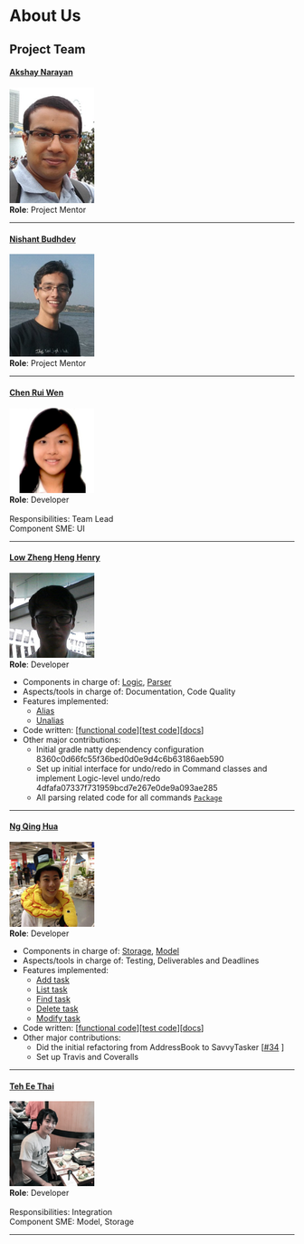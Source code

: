 # About Us

## Project Team

#### [Akshay Narayan](https://github.com/okkhoy)
<img src="images/akshay.jpg" width="150"><br>
**Role**: Project Mentor <br>

-----

#### [Nishant Budhdev](https://github.com/nishantbudhdev)
<img src="images/nishant.jpg" width="150"><br>
**Role**: Project Mentor <br>

-----

#### [Chen Rui Wen](http://github.com/ruiwen905) 
<img src="images/ruiwen.png" width="150"><br>
**Role**: Developer <br>  
Responsibilities: Team Lead<br>
Component SME: UI

-----

#### [Low Zheng Heng Henry](http://github.com/e0003801)
<img src="images/henry.png" width="150"><br>
**Role**: Developer <br>  
* Components in charge of: [Logic](DeveloperGuide.md#logic-component), [Parser](DeveloperGuide.md#parser-component)
* Aspects/tools in charge of: Documentation, Code Quality
* Features implemented:
   * [Alias](UserGuide.md#alias-a-keyword-alias)
   * [Unalias](UserGuide.md#unalias-a-keyword-unalias)
* Code written: [[functional code](../collated/main/A0139916U.md)][[test code](../collated/main/A0139916U.md)][[docs](../collated/docs/A0139916U.md)]
* Other major contributions:
  * Initial gradle natty dependency configuration 8360c0d66fc55f36bed0d0e9d4c6b63186aeb590
  * Set up initial interface for undo/redo in Command classes and implement Logic-level undo/redo 4dfafa07337f731959bcd7e267e0de9a093ae285
  * All parsing related code for all commands [`Package`](../src/main/java/seedu/savvytasker/logic/parser)

-----

#### [Ng Qing Hua](http://github.com/qhng) <br>
<img src="images/qinghua.png" width="150"><br>
**Role**: Developer <br>
* Components in charge of: [Storage](DeveloperGuide.md#storage-component), [Model](DeveloperGuide.md#model-component)
* Aspects/tools in charge of: Testing, Deliverables and Deadlines
* Features implemented:
   * [Add task](UserGuide.md#adding-a-task-add)
   * [List task](UserGuide.md#listing-all-tasks-list)
   * [Find task](UserGuide.md#finding-all-task-containing-any-keyword-in-its-name-find)
   * [Delete task](UserGuide.md#deleting-a-task--delete)
   * [Modify task](UserGuide.md#modifies-a-task--modify)
* Code written: [[functional code](../collated/main/A0139915W.md)][[test code](../collated/main/A0139915W.md)][[docs](../collated/docs/A0139915W.md)]
* Other major contributions:
  * Did the initial refactoring from AddressBook to SavvyTasker [[#34](https://github.com/CS2103AUG2016-T14-C2/main/pull/34) ]
  * Set up Travis and Coveralls 

-----

#### [Teh Ee Thai](http://github.com/tet54)
<img src="images/eethai.png" width="150"><br>
**Role**: Developer <br>  
Responsibilities: Integration <br>
Component SME: Model, Storage
 
 -----
